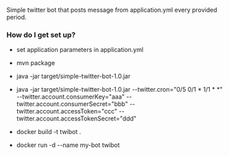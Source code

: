 
Simple twitter bot that posts message from application.yml every provided period.

### How do I get set up? ###

* set application parameters in application.yml
* mvn package
* java -jar target/simple-twitter-bot-1.0.jar 
* java -jar target/simple-twitter-bot-1.0.jar 
--twitter.cron="0/5 0/1 * 1/1 * *" 
--twitter.account.consumerKey="aaa" 
--twitter.account.consumerSecret="bbb" 
--twitter.account.accessToken="ccc" 
--twitter.account.accessTokenSecret="ddd"


* docker build -t twibot .
* docker run -d --name my-bot twibot
